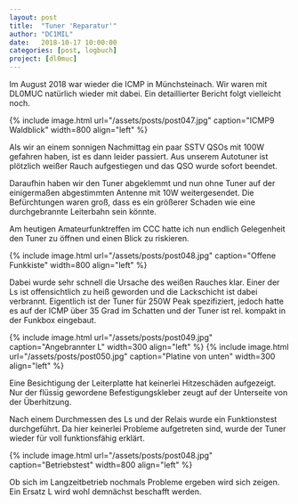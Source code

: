 ```yaml
---
layout: post
title:  "Tuner 'Reparatur'"
author: "DC1MIL"
date:   2018-10-17 10:00:00
categories: [post, logbuch]
project: [dl0muc]
---
```


Im August 2018 war wieder die ICMP in Münchsteinach. Wir waren mit DL0MUC natürlich wieder mit dabei. Ein detaillierter Bericht folgt vielleicht noch.

{% include image.html url="/assets/posts/post047.jpg" caption="ICMP9 Waldblick" width=800 align="left" %}
<br style="clear: both;"> 

Als wir an einem sonnigen Nachmittag ein paar SSTV QSOs mit 100W gefahren haben, ist es dann leider passiert. Aus unserem Autotuner ist plötzlich weißer Rauch aufgestiegen und das QSO wurde sofort beendet.

Daraufhin haben wir den Tuner abgeklemmt und nun ohne Tuner auf der einigermaßen abgestimmten Antenne mit 10W weitergesendet. Die Befürchtungen waren groß, dass es ein größerer Schaden wie eine durchgebrannte Leiterbahn sein könnte.

Am heutigen Amateurfunktreffen im CCC hatte ich nun endlich Gelegenheit den Tuner zu öffnen und einen Blick zu riskieren.

{% include image.html url="/assets/posts/post048.jpg" caption="Offene Funkkiste" width=800 align="left" %}
<br style="clear: both;"> 

Dabei wurde sehr schnell die Ursache des weißen Rauches klar. Einer der Ls ist offensichtlich zu heiß geworden und die Lackschicht ist dabei verbrannt. Eigentlich ist der Tuner für 250W Peak spezifiziert, jedoch hatte es auf der ICMP über 35 Grad im Schatten und der Tuner ist rel. kompakt in der Funkbox eingebaut.

{% include image.html url="/assets/posts/post049.jpg" caption="Angebrannter L" width=300 align="left" %}
{% include image.html url="/assets/posts/post050.jpg" caption="Platine von unten" width=300 align="left" %}
<br style="clear: both;"> 

Eine Besichtigung der Leiterplatte hat keinerlei Hitzeschäden aufgezeigt. Nur der flüssig gewordene Befestigungskleber zeugt auf der Unterseite von der Überhitzung.

Nach einem Durchmessen des Ls und der Relais wurde ein Funktionstest durchgeführt. Da hier keinerlei Probleme aufgetreten sind, wurde der Tuner wieder für voll funktionsfähig erklärt.

{% include image.html url="/assets/posts/post048.jpg" caption="Betriebstest" width=800 align="left" %}
<br style="clear: both;"> 

Ob sich im Langzeitbetrieb nochmals Probleme ergeben wird sich zeigen. Ein Ersatz L wird wohl demnächst beschafft werden.